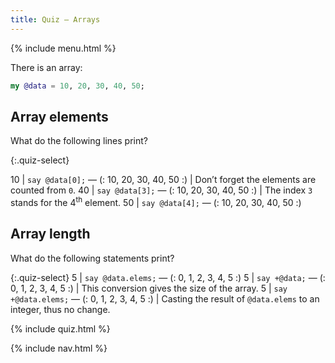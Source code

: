 ```yaml
---
title: Quiz — Arrays
---
```


{% include menu.html %}

There is an array:

```raku
my @data = 10, 20, 30, 40, 50;
```

## Array elements

What do the following lines print?

{:.quiz-select}

10 | `say @data[0];` — (: 10, 20, 30, 40, 50 :) | Don’t forget the elements are counted from `0`.
40 | `say @data[3];` — (: 10, 20, 30, 40, 50 :) | The index `3` stands for the 4<sup>th</sup> element.
50 | `say @data[4];` — (: 10, 20, 30, 40, 50 :)

## Array length

What do the following statements print?

{:.quiz-select}
5 | `say @data.elems;` — (: 0, 1, 2, 3, 4, 5 :)
5 | `say +@data;` — (: 0, 1, 2, 3, 4, 5 :) | This conversion gives the size of the array.
5 | `say +@data.elems;` — (: 0, 1, 2, 3, 4, 5 :) | Casting the result of `@data.elems` to an integer, thus no change.


{% include quiz.html %}

{% include nav.html %}
